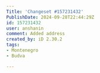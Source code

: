 ```yaml
---
Title: 'Changeset #157231432'
PublishDate: 2024-09-28T22:44:29Z
id: 157231432
user: anshanin
comment: Added address
created_by: iD 2.30.2
tags:
- Montenegro
- Budva

---
```

